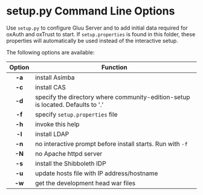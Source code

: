# setup.py Command Line Options

Use `setup.py` to configure Gluu Server and to add initial data
required for oxAuth and oxTrust to start. If `setup.properties` is found
in this folder, these properties will automatically be used instead of
the interactive setup.

The following options are available:

|Option | Function |
|:------:|---------|
| __-a__ | install Asimba |
| __-c__ | install CAS |
| __-d__ |specify the directory where community-edition-setup is located. Defaults to '.'|
| __-f__ | specify `setup.properties` file|
| __-h__  | invoke this help|
| __-l__ | install LDAP |
| __-n__ | no interactive prompt before install starts. Run with `-f`|
| __-N__ | no Apache httpd server|
| __-s__ | install the Shibboleth IDP|
| __-u__ | update hosts file with IP address/hostname|
| __-w__ | get the development head war files|

